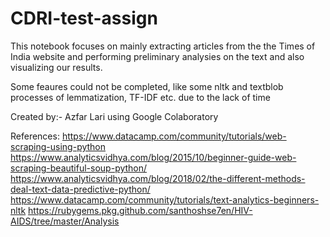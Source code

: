 # CDRI-test-assign

This notebook focuses on mainly extracting articles from the the Times of India website and performing preliminary analysies on the text and
also visualizing our results.

Some feaures could not be completed, like some nltk and textblob processes of lemmatization, TF-IDF etc. due to the lack of time


Created by:- Azfar Lari using Google Colaboratory

References:
https://www.datacamp.com/community/tutorials/web-scraping-using-python
https://www.analyticsvidhya.com/blog/2015/10/beginner-guide-web-scraping-beautiful-soup-python/
https://www.analyticsvidhya.com/blog/2018/02/the-different-methods-deal-text-data-predictive-python/
https://www.datacamp.com/community/tutorials/text-analytics-beginners-nltk
https://rubygems.pkg.github.com/santhoshse7en/HIV-AIDS/tree/master/Analysis
